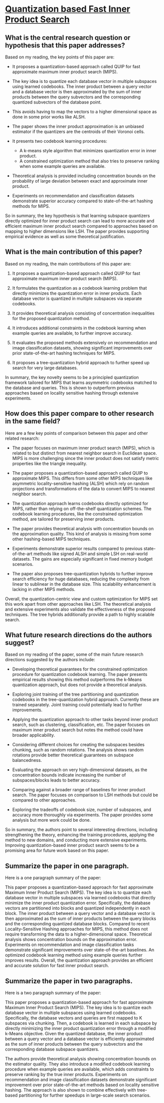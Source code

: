 # [Quantization based Fast Inner Product Search](https://arxiv.org/abs/1509.01469)

## What is the central research question or hypothesis that this paper addresses?

 Based on my reading, the key points of this paper are:

- It proposes a quantization-based approach called QUIP for fast approximate maximum inner product search (MIPS). 

- The key idea is to quantize each database vector in multiple subspaces using learned codebooks. The inner product between a query vector and a database vector is then approximated by the sum of inner products between the query subvectors and the corresponding quantized subvectors of the database point.

- This avoids having to map the vectors to a higher dimensional space as done in some prior works like ALSH.

- The paper shows the inner product approximation is an unbiased estimator if the quantizers are the centroids of their Voronoi cells.

- It presents two codebook learning procedures:
    - A k-means style algorithm that minimizes quantization error in inner product.
    - A constrained optimization method that also tries to preserve ranking when some example queries are available.

- Theoretical analysis is provided including concentration bounds on the probability of large deviation between exact and approximate inner product.

- Experiments on recommendation and classification datasets demonstrate superior accuracy compared to state-of-the-art hashing methods for MIPS.

So in summary, the key hypothesis is that learning subspace quantizers directly optimized for inner product search can lead to more accurate and efficient maximum inner product search compared to approaches based on mapping to higher dimensions like LSH. The paper provides supporting empirical evidence as well as some theoretical justification.


## What is the main contribution of this paper?

 Based on my reading, the main contributions of this paper are:

1. It proposes a quantization-based approach called QUIP for fast approximate maximum inner product search (MIPS). 

2. It formulates the quantization as a codebook learning problem that directly minimizes the quantization error in inner products. Each database vector is quantized in multiple subspaces via separate codebooks. 

3. It provides theoretical analysis consisting of concentration inequalities for the proposed quantization method.

4. It introduces additional constraints in the codebook learning when example queries are available, to further improve accuracy.

5. It evaluates the proposed methods extensively on recommendation and image classification datasets, showing significant improvements over prior state-of-the-art hashing techniques for MIPS.

6. It proposes a tree-quantization hybrid approach to further speed up search for very large databases.

In summary, the key novelty seems to be a principled quantization framework tailored for MIPS that learns asymmetric codebooks matched to the database and queries. This is shown to outperform previous approaches based on locality sensitive hashing through extensive experiments.


## How does this paper compare to other research in the same field?

 Here are a few key points of comparison between this paper and other related research:

- The paper focuses on maximum inner product search (MIPS), which is related to but distinct from nearest neighbor search in Euclidean space. MIPS is more challenging since the inner product does not satisfy metric properties like the triangle inequality.

- The paper proposes a quantization-based approach called QUIP to approximate MIPS. This differs from some other MIPS techniques like asymmetric locality-sensitive hashing (ALSH) which rely on random projections and transformations of the data to convert MIPS to nearest neighbor search.

- The quantization approach learns codebooks directly optimized for MIPS, rather than relying on off-the-shelf quantization schemes. The codebook learning procedures, like the constrained optimization method, are tailored for preserving inner products.

- The paper provides theoretical analysis with concentration bounds on the approximation quality. This kind of analysis is missing from some other hashing-based MIPS techniques.

- Experiments demonstrate superior results compared to previous state-of-the-art methods like signed ALSH and simple LSH on real-world datasets. The gains are especially significant in fixed memory budget scenarios.

- The paper also proposes tree-quantization hybrids to further improve search efficiency for huge databases, reducing the complexity from linear to sublinear in the database size. This scalability enhancement is lacking in other MIPS methods.

Overall, the quantization-centric view and custom optimization for MIPS set this work apart from other approaches like LSH. The theoretical analysis and extensive experiments also validate the effectiveness of the proposed techniques. The tree hybrids additionally provide a path to highly scalable search.


## What future research directions do the authors suggest?

 Based on my reading of the paper, some of the main future research directions suggested by the authors include:

- Developing theoretical guarantees for the constrained optimization procedure for quantization codebook learning. The paper presents empirical results showing this method outperforms the k-Means quantization approach, but does not provide a theoretical analysis.

- Exploring joint training of the tree partitioning and quantization codebooks in the tree-quantization hybrid approach. Currently these are trained separately. Joint training could potentially lead to further improvements. 

- Applying the quantization approach to other tasks beyond inner product search, such as clustering, classification, etc. The paper focuses on maximum inner product search but notes the method could have broader applicability.

- Considering different choices for creating the subspaces besides chunking, such as random rotations. The analysis shows random rotations provide better theoretical guarantees on subspace balancedness.

- Evaluating the approach on very high-dimensional datasets, as the concentration bounds indicate increasing the number of subspaces/blocks leads to better accuracy.

- Comparing against a broader range of baselines for inner product search. The paper focuses on comparison to LSH methods but could be compared to other approaches.

- Exploring the tradeoffs of codebook size, number of subspaces, and accuracy more thoroughly via experiments. The paper provides some analysis but more work could be done.

So in summary, the authors point to several interesting directions, including strengthening the theory, enhancing the training procedures, applying the method to new domains, and conducting more extensive experiments. Improving quantization-based inner product search seems to be a promising area for future work based on this paper.


## Summarize the paper in one paragraph.

 Here is a one paragraph summary of the paper:

This paper proposes a quantization-based approach for fast approximate Maximum Inner Product Search (MIPS). The key idea is to quantize each database vector in multiple subspaces via learned codebooks that directly minimize the inner product quantization error. Specifically, the database vectors are partitioned into blocks and quantized independently in each block. The inner product between a query vector and a database vector is then approximated as the sum of inner products between the query blocks and the corresponding quantized database blocks. Compared to recent Locality-Sensitive Hashing approaches for MIPS, this method does not require transforming the data to a higher-dimensional space. Theoretical analysis shows concentration bounds on the approximation error. Experiments on recommendation and image classification tasks demonstrate significant improvements over state-of-the-art baselines. An optimized codebook learning method using example queries further improves results. Overall, the quantization approach provides an efficient and accurate solution for fast inner product search.


## Summarize the paper in two paragraphs.

 Here is a two paragraph summary of the paper:

This paper proposes a quantization-based approach for fast approximate Maximum Inner Product Search (MIPS). The key idea is to quantize each database vector in multiple subspaces using learned codebooks. Specifically, the database vectors and queries are first mapped to K subspaces via chunking. Then, a codebook is learned in each subspace by directly minimizing the inner product quantization error through a modified k-Means objective. Given the quantized database, the inner product between a query vector and a database vector is efficiently approximated as the sum of inner products between the query subvectors and the corresponding database subspace quantizers. 

The authors provide theoretical analysis showing concentration bounds on the estimator quality. They also introduce a modified codebook learning procedure when example queries are available, which adds constraints to preserve ranking by the true inner products. Experiments on recommendation and image classification datasets demonstrate significant improvement over prior state-of-the-art methods based on locality sensitive hashing. The approach is also shown to combine effectively with tree-based partitioning for further speedups in large-scale search scenarios.
